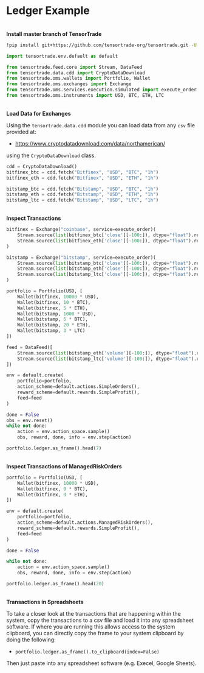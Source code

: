 # Ledger Example

<br>**Install master branch of TensorTrade**<br>


```bash
!pip install git+https://github.com/tensortrade-org/tensortrade.git -U
```


```python
import tensortrade.env.default as default

from tensortrade.feed.core import Stream, DataFeed
from tensortrade.data.cdd import CryptoDataDownload
from tensortrade.oms.wallets import Portfolio, Wallet
from tensortrade.oms.exchanges import Exchange
from tensortrade.oms.services.execution.simulated import execute_order
from tensortrade.oms.instruments import USD, BTC, ETH, LTC
```

<br>**Load Data for Exchanges**<br>

Using the `tensortrade.data.cdd` module you can load data from any `csv` file provided at:
- https://www.cryptodatadownload.com/data/northamerican/

using the `CryptoDataDownload` class.


```python
cdd = CryptoDataDownload()
bitfinex_btc = cdd.fetch("Bitfinex", "USD", "BTC", "1h")
bitfinex_eth = cdd.fetch("Bitfinex", "USD", "ETH", "1h")

bitstamp_btc = cdd.fetch("Bitstamp", "USD", "BTC", "1h")
bitstamp_eth = cdd.fetch("Bitstamp", "USD", "ETH", "1h")
bitstamp_ltc = cdd.fetch("Bitstamp", "USD", "LTC", "1h")
```

<br>**Inspect Transactions**<br>


```python
bitfinex = Exchange("coinbase", service=execute_order)(
    Stream.source(list(bitfinex_btc['close'][-100:]), dtype="float").rename("USD-BTC"),
    Stream.source(list(bitfinex_eth['close'][-100:]), dtype="float").rename("USD-ETH")
)

bitstamp = Exchange("bitstamp", service=execute_order)(
    Stream.source(list(bitstamp_btc['close'][-100:]), dtype="float").rename("USD-BTC"),
    Stream.source(list(bitstamp_eth['close'][-100:]), dtype="float").rename("USD-ETH"),
    Stream.source(list(bitstamp_ltc['close'][-100:]), dtype="float").rename("USD-LTC")
)

portfolio = Portfolio(USD, [
    Wallet(bitfinex, 10000 * USD),
    Wallet(bitfinex, 10 * BTC),
    Wallet(bitfinex, 5 * ETH),
    Wallet(bitstamp, 1000 * USD),
    Wallet(bitstamp, 5 * BTC),
    Wallet(bitstamp, 20 * ETH),
    Wallet(bitstamp, 3 * LTC)
])

feed = DataFeed([
    Stream.source(list(bitstamp_eth['volume'][-100:]), dtype="float").rename("volume:/USD-ETH"),
    Stream.source(list(bitstamp_ltc['volume'][-100:]), dtype="float").rename("volume:/USD-LTC")
])

env = default.create(
    portfolio=portfolio,
    action_scheme=default.actions.SimpleOrders(),
    reward_scheme=default.rewards.SimpleProfit(),
    feed=feed
)

done = False
obs = env.reset()
while not done:
    action = env.action_space.sample()
    obs, reward, done, info = env.step(action)

portfolio.ledger.as_frame().head(7)
```


<br>**Inspect Transactions of ManagedRiskOrders**<br>


```python
portfolio = Portfolio(USD, [
    Wallet(bitfinex, 10000 * USD),
    Wallet(bitfinex, 0 * BTC),
    Wallet(bitfinex, 0 * ETH),
])

env = default.create(
    portfolio=portfolio,
    action_scheme=default.actions.ManagedRiskOrders(),
    reward_scheme=default.rewards.SimpleProfit(),
    feed=feed
)

done = False

while not done:
    action = env.action_space.sample()
    obs, reward, done, info = env.step(action)

portfolio.ledger.as_frame().head(20)
```


<br>**Transactions in Spreadsheets**<br>

To take a closer look at the transactions that are happening within the system, copy the transactions to a csv file and load it into any spreadsheet software. If where you are running this allows access to the system clipboard, you can directly copy the frame to your system clipboard by doing the following:
- `portfolio.ledger.as_frame().to_clipboard(index=False)`

Then just paste into any spreadsheet software (e.g. Execel, Google Sheets).
